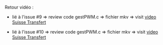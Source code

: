 Retour vidéo : 

- lié à l'issue #9 => review code gestPWM.c => fichier mkv => 
visit [video Suisse Transfert](https://www.swisstransfer.com/d/ad7a98d8-04b5-45e7-b217-52f791bd63e9)

- lié à l'issue #10 => review code gestPWM.c => fichier mkv => 
visit [video Suisse Transfert](https://www.swisstransfer.com/d/b7834748-194a-4d95-aace-346bb0c693ae)
